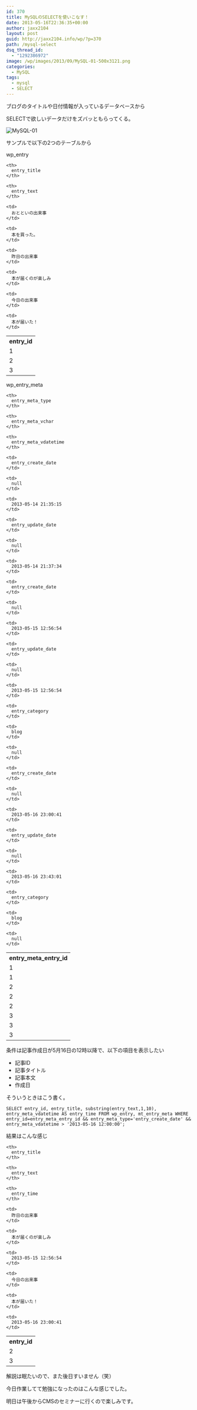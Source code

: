 ```yaml
---
id: 370
title: MySQLのSELECTを使いこなす！
date: 2013-05-16T22:36:35+00:00
author: jaxx2104
layout: post
guid: http://jaxx2104.info/wp/?p=370
path: /mysql-select
dsq_thread_id:
  - "1292386972"
image: /wp/images/2013/09/MySQL-01-500x3121.png
categories:
  - MySQL
tags:
  - mysql
  - SELECT
---
```

ブログのタイトルや日付情報が入っているデータベースから

SELECTで欲しいデータだけをズバッともらってくる。

<img src="/images/2013/04/MySQL-01-500x312.jpg" alt="MySQL-01" class="img-rounded alignnone size-large wp-image-317" />

サンプルで以下の2つのテーブルから

wp_entry

<table>
  <tr>
    <th>
      entry_id
    </th>

    <th>
      entry_title
    </th>

    <th>
      entry_text
    </th>
  </tr>

  <tr>
    <td>
      1
    </td>

    <td>
      おとといの出来事
    </td>

    <td>
      本を買った。
    </td>
  </tr>

  <tr>
    <td>
      2
    </td>

    <td>
      昨日の出来事
    </td>

    <td>
      本が届くのが楽しみ
    </td>
  </tr>

  <tr>
    <td>
      3
    </td>

    <td>
      今日の出来事
    </td>

    <td>
      本が届いた！
    </td>
  </tr>
</table>



wp\_entry\_meta

<table>
  <tr>
    <th>
      entry_meta_entry_id
    </th>

    <th>
      entry_meta_type
    </th>

    <th>
      entry_meta_vchar
    </th>

    <th>
      entry_meta_vdatetime
    </th>
  </tr>

  <tr>
    <td>
      1
    </td>

    <td>
      entry_create_date
    </td>

    <td>
      null
    </td>

    <td>
      2013-05-14 21:35:15
    </td>
  </tr>

  <tr>
    <td>
      1
    </td>

    <td>
      entry_update_date
    </td>

    <td>
      null
    </td>

    <td>
      2013-05-14 21:37:34
    </td>
  </tr>

  <tr>
    <td>
      2
    </td>

    <td>
      entry_create_date
    </td>

    <td>
      null
    </td>

    <td>
      2013-05-15 12:56:54
    </td>
  </tr>

  <tr>
    <td>
      2
    </td>

    <td>
      entry_update_date
    </td>

    <td>
      null
    </td>

    <td>
      2013-05-15 12:56:54
    </td>
  </tr>

  <tr>
    <td>
      2
    </td>

    <td>
      entry_category
    </td>

    <td>
      blog
    </td>

    <td>
      null
    </td>
  </tr>

  <tr>
    <td>
      3
    </td>

    <td>
      entry_create_date
    </td>

    <td>
      null
    </td>

    <td>
      2013-05-16 23:00:41
    </td>
  </tr>

  <tr>
    <td>
      3
    </td>

    <td>
      entry_update_date
    </td>

    <td>
      null
    </td>

    <td>
      2013-05-16 23:43:01
    </td>
  </tr>

  <tr>
    <td>
      3
    </td>

    <td>
      entry_category
    </td>

    <td>
      blog
    </td>

    <td>
      null
    </td>
  </tr>
</table>

条件は記事作成日が5月16日の12時以降で、以下の項目を表示したい

  * 記事ID
  * 記事タイトル
  * 記事本文
  * 作成日

そういうときはこう書く。

```
SELECT entry_id, entry_title, substring(entry_text,1,10), entry_meta_vdatetime AS entry_time FROM wp_entry, mt_entry_meta WHERE entry_id=entry_meta_entry_id && entry_meta_type='entry_create_date' && entry_meta_vdatetime > '2013-05-16 12:00:00';
```


結果はこんな感じ

<table>
  <tr>
    <th>
      entry_id
    </th>

    <th>
      entry_title
    </th>

    <th>
      entry_text
    </th>

    <th>
      entry_time
    </th>
  </tr>

  <tr>
    <td>
      2
    </td>

    <td>
      昨日の出来事
    </td>

    <td>
      本が届くのが楽しみ
    </td>

    <td>
      2013-05-15 12:56:54
    </td>
  </tr>

  <tr>
    <td>
      3
    </td>

    <td>
      今日の出来事
    </td>

    <td>
      本が届いた！
    </td>

    <td>
      2013-05-16 23:00:41
    </td>
  </tr>
</table>

解説は眠たいので、また後日すいません（笑）

今日作業してて勉強になったのはこんな感じでした。

明日は午後からCMSのセミナーに行くので楽しみです。
